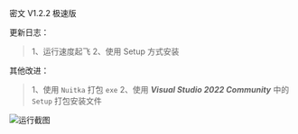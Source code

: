 密文 V1.2.2 极速版

更新日志：

> 1、运行速度起飞
> 2、使用 Setup 方式安装

其他改进：

> 1、使用 `Nuitka` 打包 `exe`
> 2、使用 ***Visual Studio 2022 Community*** 中的` Setup` 打包安装文件

![运行截图](https://user-images.githubusercontent.com/96654947/147397634-41d88c9a-7227-45c2-979f-fc2db95cb5fc.png)
